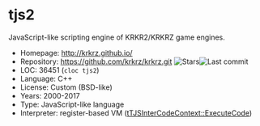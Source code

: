 # tjs2

JavaScript-like scripting engine of KRKR2/KRKRZ game engines.

* Homepage:    http://krkrz.github.io/
* Repository:  https://github.com/krkrz/krkrz.git <span class="shields"><img src="https://img.shields.io/github/stars/krkrz/krkrz?label=&style=flat-square" alt="Stars" title="Stars"><img src="https://img.shields.io/github/last-commit/krkrz/krkrz?label=&style=flat-square" alt="Last commit" title="Last commit"></span>
* LOC:         36451 (`cloc tjs2`)
* Language:    C++
* License:     Custom (BSD-like)
* Years:       2000-2017
* Type:        JavaScript-like language
* Interpreter: register-based VM ([tTJSInterCodeContext::ExecuteCode](https://github.com/krkrz/krkrz/tree/master/tjs2/tjsInterCodeExec.cpp#L1019))
